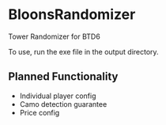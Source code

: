 # BloonsRandomizer
Tower Randomizer for BTD6

To use, run the exe file in the output directory.

Planned Functionality
---
- Individual player config
- Camo detection guarantee
- Price config
